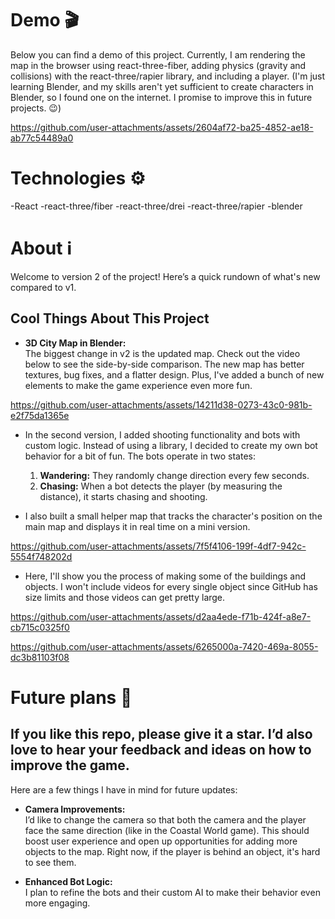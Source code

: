 # Demo 🎬

Below you can find a demo of this project. Currently, I am rendering the map in the browser using react-three-fiber, adding physics (gravity and collisions) with the react-three/rapier library, and including a player. (I'm just learning Blender, and my skills aren't yet sufficient to create characters in Blender, so I found one on the internet. I promise to improve this in future projects. 😉)

https://github.com/user-attachments/assets/2604af72-ba25-4852-ae18-ab77c54489a0


# Technologies ⚙️

-React
-react-three/fiber
-react-three/drei
-react-three/rapier
-blender


# About ℹ️

Welcome to version 2 of the project! Here’s a quick rundown of what's new compared to v1.

## Cool Things About This Project

- **3D City Map in Blender:**  
  The biggest change in v2 is the updated map. Check out the video below to see the side-by-side comparison. The new map has better textures, bug fixes, and a flatter design. Plus, I've added a bunch of new elements to make the game experience even more fun.

https://github.com/user-attachments/assets/14211d38-0273-43c0-981b-e2f75da1365e


- In the second version, I added shooting functionality and bots with custom logic. Instead of using a library, I decided to create my own bot behavior for a bit of fun. The bots operate in two states:
  1. **Wandering:** They randomly change direction every few seconds.
  2. **Chasing:** When a bot detects the player (by measuring the distance), it starts chasing and shooting.

- I also built a small helper map that tracks the character's position on the main map and displays it in real time on a mini version.

https://github.com/user-attachments/assets/7f5f4106-199f-4df7-942c-5554f748202d


- Here, I'll show you the process of making some of the buildings and objects. I won't include videos for every single object since GitHub has size limits and those videos can get pretty large.

https://github.com/user-attachments/assets/d2aa4ede-f71b-424f-a8e7-cb715c0325f0

https://github.com/user-attachments/assets/6265000a-7420-469a-8055-dc3b81103f08


# Future plans 🚀

## If you like this repo, please give it a star. I’d also love to hear your feedback and ideas on how to improve the game.

Here are a few things I have in mind for future updates:

- **Camera Improvements:**  
  I’d like to change the camera so that both the camera and the player face the same direction (like in the Coastal World game). This should boost user experience and open up opportunities for adding more objects to the map. Right now, if the player is behind an object, it's hard to see them.

- **Enhanced Bot Logic:**  
  I plan to refine the bots and their custom AI to make their behavior even more engaging.










